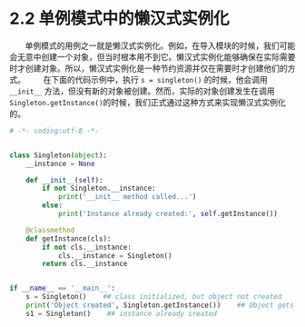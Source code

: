 2.2 单例模式中的懒汉式实例化
===

&nbsp;&nbsp;&nbsp;&nbsp;&nbsp;&nbsp;&nbsp;单例模式的用例之一就是懒汉式实例化。例如，在导入模块的时候，我们可能会无意中创建一个对象，但当时根本用不到它。懒汉式实例化能够确保在实际需要时才创建对象。所以，懒汉式实例化是一种节约资源并仅在需要时才创建他们的方式。
&nbsp;&nbsp;&nbsp;&nbsp;&nbsp;&nbsp;&nbsp;在下面的代码示例中，执行 `s = singleton()` 的时候，他会调用 `__init__` 方法，但没有新的对象被创建。然而，实际的对象创建发生在调用`Singleton.getInstance()`的时候，我们正式通过这种方式来实现懒汉式实例化的。

```python
# -*- coding:utf-8 -*-


class Singleton(object):
    __instance = None

    def __init__(self):
        if not Singleton.__instance:
            print('__init__ method called...')
        else:
            print('Instance already created:', self.getInstance())

    @classmethod
    def getInstance(cls):
        if not cls.__instance:
            cls.__instance = Singleton()
        return cls.__instance


if __name__ == '__main__':
    s = Singleton()    ## class initialized, but object not created
    print('Object created', Singleton.getInstance())    ## Object gets created here
    s1 = Singleton()    ## instance already created

```

